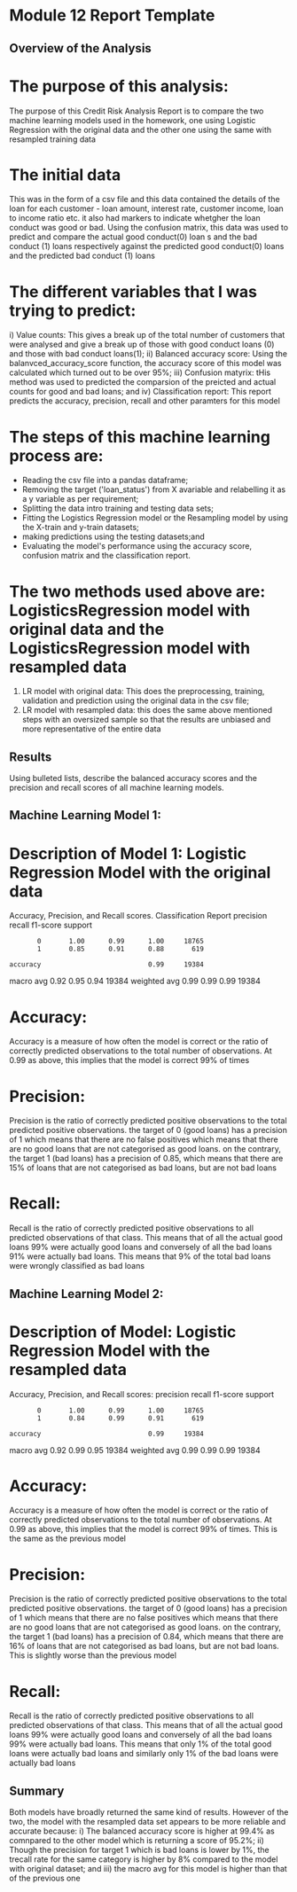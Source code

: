 # Module 12 Report Template

## Overview of the Analysis

# The purpose of this analysis: 
The purpose of this Credit Risk Analysis Report is to compare the two machine learning models used in the homework, one using Logistic Regression with the original data and the other one using the same with resampled training data

# The initial data 
This was in the form of a csv file and this data contained the details of the loan for each customer - loan amount, interest rate, customer income, loan to income ratio etc. it also had markers to indicate whetgher the loan conduct was good or bad. Using the confusion matrix, this data was used to predict and compare the actual good conduct(0) loan s and the bad conduct (1) loans respectively against the predicted good conduct(0) loans and the predicted bad conduct (1) loans

# The different variables that I was trying to predict:
i) Value counts: This gives a break up of the total number of customers that were analysed and give a break up of those with good conduct loans (0) and those with bad conduct loans(1);
ii) Balanced accuracy score: Using the balanvced_accuracy_score function, the accuracy score of this model was calculated which turned out to be over 95%;
iii) Confusion matyrix: tHis method was used to predicted the comparsion of the preicted and actual counts for good and bad loans; and
iv) Classification report: This report predicts the accuracy, precision, recall and other paramters for this model

# The steps of this machine learning process are:
- Reading the csv file into a pandas dataframe;
- Removing the target ('loan_status') from X avariable and relabelling it as a y variable as per requirement;
- Splitting the data intro training and testing data sets;
- Fitting the Logistics Regression model or the Resampling model by using the X-train and y-train datasets;
- making predictions using the testing datasets;and 
- Evaluating the model's performance using the accuracy score, confusion matrix and the classification report.

# The two methods used above are: LogisticsRegression model with original data and the LogisticsRegression model with resampled data
1) LR model with original data: This does the preprocessing, training, validation and prediction using the original data in the csv file;
2) LR model with resampled data: this does the same above mentioned steps with an oversized sample so that the results are unbiased and more representative of the entire data


## Results

Using bulleted lists, describe the balanced accuracy scores and the precision and recall scores of all machine learning models.

## Machine Learning Model 1:
  # Description of Model 1: Logistic Regression Model with the original data
  Accuracy, Precision, and Recall scores.
Classification Report
              precision    recall  f1-score   support

           0       1.00      0.99      1.00     18765
           1       0.85      0.91      0.88       619

    accuracy                           0.99     19384
   macro avg       0.92      0.95      0.94     19384
weighted avg       0.99      0.99      0.99     19384

# Accuracy:
 Accuracy is a measure of how often the model is correct or the ratio of correctly predicted observations to the total number of observations. At 0.99 as above, this implies that the model is correct 99% of times
# Precision:
 Precision is the ratio of correctly predicted positive observations to the total predicted positive observations. the target of 0 (good loans) has a precision of 1 which means that there are no false positives which means that there are no good loans that are not categorised as good loans. on the contrary, the target 1 (bad loans) has a precision of 0.85, which means that there are 15% of loans that are not categorised as bad loans, but are not bad loans 
 # Recall:
 Recall is the ratio of correctly predicted positive observations to all predicted observations of that class. This means that of all the actual good loans 99% were actually good loans and conversely of all the bad loans 91% were actually bad loans. This means that 9% of the total bad loans were wrongly classified as bad loans

## Machine Learning Model 2:
  # Description of Model: Logistic Regression Model with the resampled data
   Accuracy, Precision, and Recall scores:
            precision    recall  f1-score   support

           0       1.00      0.99      1.00     18765
           1       0.84      0.99      0.91       619

    accuracy                           0.99     19384
   macro avg       0.92      0.99      0.95     19384
weighted avg       0.99      0.99      0.99     19384
# Accuracy:
 Accuracy is a measure of how often the model is correct or the ratio of correctly predicted observations to the total number of observations. At 0.99 as above, this implies that the model is correct 99% of times. This is the same as the previous model
 # Precision:
 Precision is the ratio of correctly predicted positive observations to the total predicted positive observations. the target of 0 (good loans) has a precision of 1 which means that there are no false positives which means that there are no good loans that are not categorised as good loans. on the contrary, the target 1 (bad loans) has a precision of 0.84, which means that there are 16% of loans that are not categorised as bad loans, but are not bad loans. This is slightly worse than the previous model
 # Recall:
 Recall is the ratio of correctly predicted positive observations to all predicted observations of that class. This means that of all the actual good loans 99% were actually good loans and conversely of all the bad loans 99% were actually bad loans. This means that only 1% of the total good loans were actually bad loans and similarly only 1% of the bad loans were actually bad loans

## Summary
Both models have broadly returned the same kind of results. However of the two, the model with the resampled data set appears to be more reliable and accurate because:
  i) The balanced accuracy score is higher at 99.4% as comnpared to the other model which is returning a score of 95.2%;
  ii) Though the precision for target 1 which is bad loans is lower by 1%, the trecall rate for the same category is higher by 8% compared to the model with original dataset; and
  iii) the macro avg for this model is higher than that of the previous one